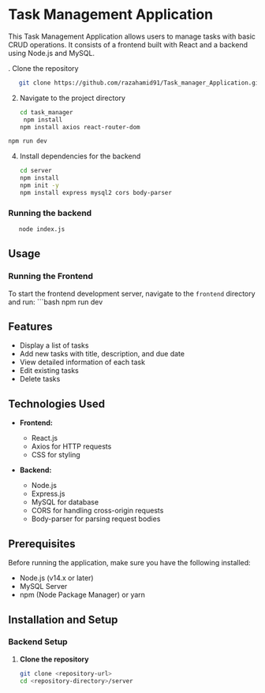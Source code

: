 # Task Management Application

This Task Management Application allows users to manage tasks with basic CRUD operations. It consists of a frontend built with React and a backend using Node.js and MySQL.

. Clone the repository
 ```bash
    git clone https://github.com/razahamid91/Task_manager_Application.git
 ```

2. Navigate to the project directory
    ```bash
    cd task_manager
     npm install
    npm install axios react-router-dom
  ```bash
  npm run dev
   ```


4. Install dependencies for the backend
    ```bash
    cd server
    npm install
    npm init -y
    npm install express mysql2 cors body-parser

 ### Running the backend
 ```bash
    node index.js
 ```

## Usage

### Running the Frontend

To start the frontend development server, navigate to the `frontend` directory and run: ```bash
npm run dev

## Features

- Display a list of tasks
- Add new tasks with title, description, and due date
- View detailed information of each task
- Edit existing tasks
- Delete tasks

## Technologies Used

- **Frontend:**
  - React.js
  - Axios for HTTP requests
  - CSS for styling

- **Backend:**
  - Node.js
  - Express.js
  - MySQL for database
  - CORS for handling cross-origin requests
  - Body-parser for parsing request bodies

## Prerequisites

Before running the application, make sure you have the following installed:

- Node.js (v14.x or later)
- MySQL Server
- npm (Node Package Manager) or yarn

## Installation and Setup

### Backend Setup

1. **Clone the repository**

   ```bash
   git clone <repository-url>
   cd <repository-directory>/server
